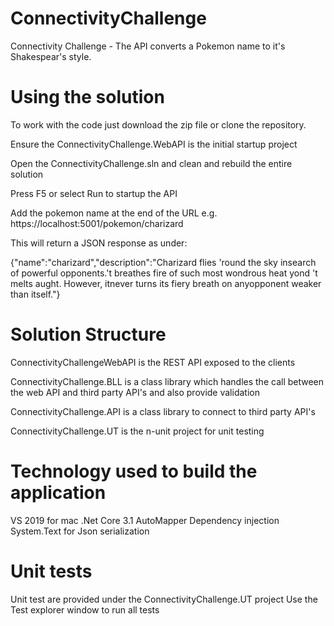 # ConnectivityChallenge
Connectivity Challenge - The API converts a Pokemon name to it's Shakespear's style.

# Using the solution
To work with the code just download the zip file or clone the repository.

Ensure the ConnectivityChallenge.WebAPI is the initial startup project

Open the ConnectivityChallenge.sln and clean and rebuild the entire solution

Press F5 or select Run to startup the API

Add the pokemon name at the end of the URL e.g. https://localhost:5001/pokemon/charizard

This will return a JSON response as under:

{"name":"charizard","description":"Charizard flies 'round the sky insearch of powerful opponents.'t breathes fire of such most wondrous heat yond 't melts aught. However,  itnever turns its fiery breath on anyopponent weaker than itself."}

# Solution Structure
ConnectivityChallengeWebAPI is the REST API exposed to the clients

ConnectivityChallenge.BLL is a class library which handles the call between the web API and third party API's and also provide validation

ConnectivityChallenge.API is a class library to connect to third party API's

ConnectivityChallenge.UT is the n-unit project for unit testing

# Technology used to build the application
VS 2019 for mac
.Net Core 3.1 
AutoMapper
Dependency injection
System.Text for Json serialization

# Unit tests 
Unit test are provided under the ConnectivityChallenge.UT project
Use the Test explorer window to run all tests




